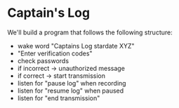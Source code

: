 # Captain's Log

We'll build a program that follows the following structure:

- wake word "Captains Log stardate XYZ"
- "Enter verification codes"
- check passwords
- if incorrect -> unauthorized message
- if correct -> start transmission
- listen for "pause log" when recording
- listen for "resume log" when paused
- listen for "end transmission"
